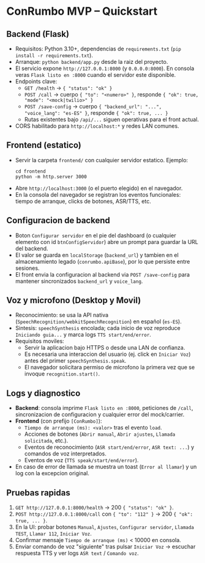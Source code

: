 # ConRumbo MVP – Quickstart

## Backend (Flask)
- Requisitos: Python 3.10+, dependencias de `requirements.txt` (`pip install -r requirements.txt`).
- Arranque: `python backend/app.py` desde la raiz del proyecto.
- El servicio expone `http://127.0.0.1:8000` (y `0.0.0.0:8000`). En consola veras `Flask listo en :8000` cuando el servidor este disponible.
- Endpoints clave:
  - `GET /health` → `{ "status": "ok" }`
  - `POST /call` → cuerpo `{ "to": "<numero>" }`, responde `{ "ok": true, "mode": "<mock|twilio>" }`
  - `POST /save-config` → cuerpo `{ "backend_url": "...", "voice_lang": "es-ES" }`, responde `{ "ok": true, ... }`
  - Rutas existentes bajo `/api/...` siguen operativas para el front actual.
- CORS habilitado para `http://localhost:*` y redes LAN comunes.

## Frontend (estatico)
- Servir la carpeta `frontend/` con cualquier servidor estatico. Ejemplo:
  ```
  cd frontend
  python -m http.server 3000
  ```
- Abre `http://localhost:3000` (o el puerto elegido) en el navegador.
- En la consola del navegador se registran los eventos funcionales: tiempo de arranque, clicks de botones, ASR/TTS, etc.

## Configuracion de backend
- Boton `Configurar servidor` en el pie del dashboard (o cualquier elemento con id `btnConfigServidor`) abre un prompt para guardar la URL del backend.
- El valor se guarda en `localStorage` (`backend_url`) y tambien en el almacenamiento legado (`conrumbo.apiBase`), por lo que persiste entre sesiones.
- El front envia la configuracion al backend via `POST /save-config` para mantener sincronizados `backend_url` y `voice_lang`.

## Voz y microfono (Desktop y Movil)
- Reconocimiento: se usa la API nativa (`SpeechRecognition/webkitSpeechRecognition`) en español (`es-ES`).
- Sintesis: `speechSynthesis` encolada; cada inicio de voz reproduce `Iniciando guia...` y marca logs `TTS start/end/error`.
- Requisitos moviles:
  - Servir la aplicacion bajo HTTPS o desde una LAN de confianza.
  - Es necesaria una interaccion del usuario (ej. click en `Iniciar Voz`) antes del primer `speechSynthesis.speak`.
  - El navegador solicitara permiso de microfono la primera vez que se invoque `recognition.start()`.

## Logs y diagnostico
- **Backend**: consola imprime `Flask listo en :8000`, peticiones de `/call`, sincronizacion de configuracion y cualquier error del mock/carrier.
- **Frontend** (con prefijo `[ConRumbo]`):
  - `Tiempo de arranque (ms): <valor>` tras el evento `load`.
  - Acciones de botones (`Abrir manual`, `Abrir ajustes`, `Llamada solicitada`, etc.).
  - Eventos de reconocimiento (`ASR start/end/error`, `ASR text: ...`) y comandos de voz interpretados.
  - Eventos de voz (`TTS speak/start/end/error`).
- En caso de error de llamada se muestra un toast (`Error al llamar`) y un log con la excepcion original.

## Pruebas rapidas
1. `GET http://127.0.0.1:8000/health` → 200 `{ "status": "ok" }`.
2. `POST http://127.0.0.1:8000/call` con `{ "to": "112" }` → 200 `{ "ok": true, ... }`.
3. En la UI: probar botones `Manual`, `Ajustes`, `Configurar servidor`, `Llamada TEST`, `Llamar 112`, `Iniciar Voz`.
4. Confirmar mensaje `Tiempo de arranque (ms)` < 10000 en consola.
5. Enviar comando de voz "siguiente" tras pulsar `Iniciar Voz` → escuchar respuesta TTS y ver logs `ASR text` / `Comando voz`.
